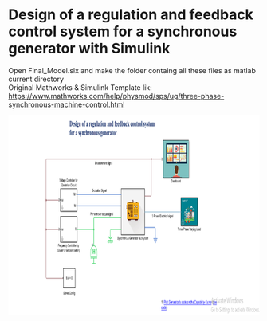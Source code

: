 # Design of a regulation and feedback control system for a synchronous generator with Simulink

Open Final_Model.slx and make the folder containg all these files as matlab current directory <br>
Original Mathworks & Simulink Template lik: https://www.mathworks.com/help/physmod/sps/ug/three-phase-synchronous-machine-control.html  <br>
<p align="center">
  <img src="Final Model/Images/model.PNG" width="550" height="400" title="Model">
  
</p>
